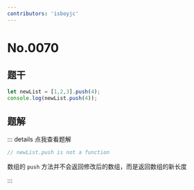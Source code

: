 ```yaml
---
contributors: 'isboyjc'
---
```


# No.0070


## 题干

```js
let newList = [1,2,3].push(4);
console.log(newList.push(4));
```



## 题解

::: details 点我查看题解

```js
// newList.push is not a function
```
数组的 `push` 方法并不会返回修改后的数组，而是返回数组的新长度

:::
